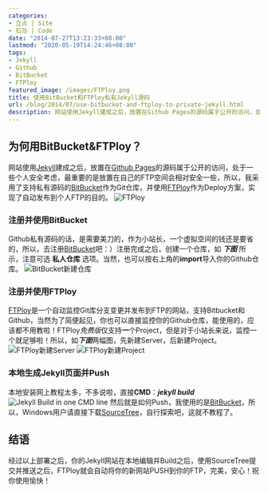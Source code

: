 ```yaml
---
categories:
- 立占 | Site
- 石马 | Code
date: "2014-07-27T13:23:33+08:00"
lastmod: "2020-05-19T14:24:46+08:00"
tags:
- Jekyll
- Github
- BitBucket
- FTPloy
featured_image: /images/FTPloy.png
title: 使用BitBucket和FTPloy私有Jekyll源码
url: /blog/2014/07/use-bitbucket-and-ftploy-to-private-jekyll.html
description: 网站使用Jekyll建成之后，放置在Github Pages的源码属于公开的访问，处于一些个人安全考虑，放置在自己的空间会相对安全一些。
---
```

## 为何用BitBucket&FTPloy？

网站使用[Jekyll][1]建成之后，放置在[Github Pages][2]的源码属于公开的访问，处于一些个人安全考虑，最重要的是放置在自己的FTP空间会相对安全一些，所以，我采用了支持私有源码的[BitBucket][3]作为Git仓库，并使用[FTPloy][4]作为Deploy方案，实现了自动发布到个人FTP的目的。
![FTPloy][5]
### 注册并使用BitBucket

Github私有源码的话，是需要美刀的，作为小站长，一个虚拟空间的钱还是要省的，所以，去注册[BitBucket][6]吧：）注册完成之后，创建一个仓库，如 ***下图*** 所示，注意可选 **私人仓库** 选项。当然，也可以按右上角的**import**导入你的Github仓库。
![BitBucket新建仓库][7]

### 注册并使用FTPloy

[FTPloy][8]是一个自动监控Git库分支变更并发布到FTP的网站，支持Bitbucket和Github，当然为了简便起见，你也可以直接监控你的Github仓库，能使用的，应该都不用教啦！FTPloy*免费版*仅支持**一**个Project，但是对于小站长来说，监控一个就足够啦！所以，如***下面***两幅图，先新建Server，后新建Project。
![FTPloy新建Server][9]
![FTPloy新建Project][10]

### 本地生成Jekyll页面并Push

本地安装网上教程太多，不多说啦，直接**CMD**：***jekyll build***
![Jekyll Build in one CMD line][11]
然后就是如何Push，我使用的是[BitBucket][12]，所以，Windows用户请直接下载[SourceTree][13]，自行探索吧，这就不教程了。

## 结语

经过以上部署之后，你的Jekyll网站在本地编辑并Build之后，使用SourceTree提交并推送之后，FTPloy就会自动将你的新网站PUSH到你的FTP，完美，安心！祝你使用愉快！


[1]: http://jekyllrb.com "Jekyll &bull; Simple, blog-aware, static sites"
[2]: https://pages.github.com "Github Pages"
[3]: https://bitbucket.org/ "Bitbucket 由旧金山的Atlassian公司开发"
[4]: https://ftploy.com "FTP Deploy"
[5]: /images/FTPloy.png "FTPloy"
[6]: https://bitbucket.org/ "Bitbucket 由旧金山的Atlassian公司开发"
[7]: /images/Bitbucket.png "BitBucket"
[8]: https://ftploy.com "FTP Deploy"
[9]: /images/Server-FTPloy.png "FTPloy新建Server"
[10]: /images/Project-FTPloy.png "FTPloy新建Project"
[11]: /images/Jekyll-CMD.png "Jekyll Build in one CMD line"
[12]: https://bitbucket.org/ "Bitbucket 由旧金山的Atlassian公司开发"
[13]: http://www.sourcetreeapp.com/?utm_source=bitbucket&utm_medium=link&utm_campaign=chenjun.com "Mac/Windows上的免费Git/Mercurial客户端."